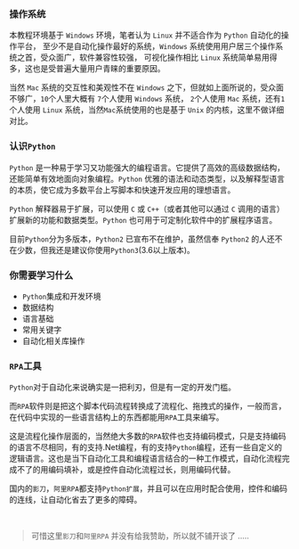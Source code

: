 

### 操作系统

本教程环境基于 `Windows` 环境，笔者认为 `Linux` 并不适合作为 `Python` 自动化的操作平台，
至少不是自动化操作最好的系统，`Windows` 系统使用用户居三个操作系统之首，受众面广，软件兼容性较强，
可视化操作相比 `Linux` 系统简单易用得多，这也是受普遍大量用户青睐的重要原因。

当然 `Mac` 系统的交互性和美观性不在 `Windows` 之下，但就如上面所说的，受众面不够广，`10`个人里大概有 `7`个人使用 `Windows` 系统，
`2`个人使用 `Mac` 系统，还有`1`个人使用 `Linux` 系统，当然`Mac`系统使用的也是基于 `Unix` 的内核，这里不做详细对比。


### 认识`Python`

`Python` 是一种易于学习又功能强大的编程语言。它提供了高效的高级数据结构，还能简单有效地面向对象编程。`Python` 优雅的语法和动态类型，以及解释型语言的本质，使它成为多数平台上写脚本和快速开发应用的理想语言。

`Python` 解释器易于扩展，可以使用 `C` 或 `C++`（或者其他可以通过 `C` 调用的语言）扩展新的功能和数据类型。`Python` 也可用于可定制化软件中的扩展程序语言。

目前`Python`分为多版本，`Python2` 已宣布不在维护，虽然信奉 `Python2` 的人还不在少数，但我还是建议你使用`Python3`(3.6以上版本)。


### 你需要学习什么

- `Python`集成和开发环境
- 数据结构
- 语言基础
- 常用关键字
- 自动化相关库操作


### `RPA`工具

`Python`对于自动化来说确实是一把利刃，但是有一定的开发门槛。

而`RPA`软件则是把这个脚本代码流程转换成了流程化、拖拽式的操作，一般而言，在代码中实现的一些语言结构上的东西都能用`RPA`工具来编写。

这是流程化操作层面的，当然绝大多数的`RPA`软件也支持编码模式，只是支持编码的语言不尽相同，有的支持.Net编程，有的支持`Python`编程，还有一些自定义的逻辑语言。这也是当下自动化工具和编程语言结合的一种工作模式，自动化流程完成不了的用编码填补，或是控件自动化流程过长，则用编码代替。

国内的`影刀`，`阿里RPA`都支持`Python扩展`，并且可以在应用时配合使用，控件和编码的连线，让自动化省去了更多的障碍。

<br>

> 可惜这里`影刀`和`阿里RPA` 并没有给我赞助，所以就不铺开谈了 .....